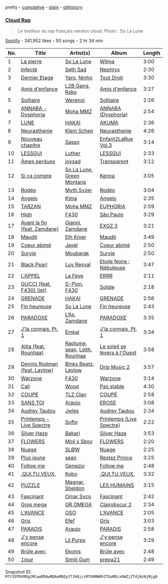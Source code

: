 pretty - [cumulative](/playlists/cumulative/37i9dQZF1DX5jNEiuvPyWr.md) - [plain](/playlists/plain/37i9dQZF1DX5jNEiuvPyWr) - [githistory](https://github.githistory.xyz/mackorone/spotify-playlist-archive/blob/main/playlists/plain/37i9dQZF1DX5jNEiuvPyWr)

### [Cloud Rap](https://open.spotify.com/playlist/37i9dQZF1DX5jNEiuvPyWr)

> Le meilleur du rap français version cloud\. Photo : So La Lune

[Spotify](https://open.spotify.com/user/spotify) - 341,952 likes - 50 songs - 2 hr 34 min

| No. | Title | Artist(s) | Album | Length |
|---|---|---|---|---|
| 1 | [La pierre](https://open.spotify.com/track/1KQQPzGRBilAih9MYO8k6e) | [So La Lune](https://open.spotify.com/artist/4ZW7BptOWzjNFLEqRiNCT7) | [Wilma](https://open.spotify.com/album/7BR6OZQh1ZtXgXUQxHgw3X) | 3:00 |
| 2 | [Infecté](https://open.spotify.com/track/07mCQ6sRZzT5XoSqnA2fOW) | [Seth Sad](https://open.spotify.com/artist/4yDo1iZ02sOpLsh1oGAAg9) | [Nephtys](https://open.spotify.com/album/2jplcSiO6721Ep6E9usYyq) | 2:30 |
| 3 | [Dernier Etage](https://open.spotify.com/track/4cEmTY9s8re8z5Lg9u3uXH) | [Yaro](https://open.spotify.com/artist/09E5z6upwkmwTKX8LGQgMo), [Ninho](https://open.spotify.com/artist/6Te49r3A6f5BiIgBRxH7FH) | [Tout Droit](https://open.spotify.com/album/2wMNxWbAEvAiAuX6rPH5Ux) | 3:30 |
| 4 | [Amis d'enfance](https://open.spotify.com/track/59XM6eXdRqsOo0q7e5I4dK) | [L2B Gang](https://open.spotify.com/artist/4hYxvgmTzS29XAXlo5adgM), [Rsko](https://open.spotify.com/artist/3L774tiJRvPmAS90pOLB44) | [Amis d'enfance](https://open.spotify.com/album/3hV1vkAYnO7afQjE5j15V2) | 3:27 |
| 5 | [Solitaire](https://open.spotify.com/track/4yYpZTbJPa6Uoct89yXdKf) | [Werenoi](https://open.spotify.com/artist/3YBJLs7RqR0aPGBgU27nDh) | [Solitaire](https://open.spotify.com/album/1w91fuTe3zAPvcSyGlZdvE) | 2:26 |
| 6 | [ANNABA \- Dysphoria](https://open.spotify.com/track/53QvbD37VhzV9huvVZ6eYL) | [Moha MMZ](https://open.spotify.com/artist/13fQpdj4xMKM4gbQUcB00T) | [ANNABA \(Dysphoria\)](https://open.spotify.com/album/7eiuFe1rIiIzcjvOUIKfzo) | 2:54 |
| 7 | [LUNE](https://open.spotify.com/track/1k6EPZ5JuuNTOGhF7woAXz) | [HAKAI](https://open.spotify.com/artist/33v1e0a3iVU2BBzW3orMrN) | [AKUMA](https://open.spotify.com/album/4BBlqKe6wXcS1pijTZ1zMh) | 2:36 |
| 8 | [Neurasthenie](https://open.spotify.com/track/2bWzPmMqIeWVO3lCTKEDpv) | [Klem Schen](https://open.spotify.com/artist/2h5IzYxNFBtXa3PsnV370c) | [Neurasthenie](https://open.spotify.com/album/147jyWgnirPp1V7z2IUxVS) | 4:26 |
| 9 | [Nouveau chapitre](https://open.spotify.com/track/03qW1EfTMxq4f3S2VUh6QV) | [Sasso](https://open.spotify.com/artist/35B6bq5keTR1PYEahq1TAF) | [Enfant2LaRue Vol.3](https://open.spotify.com/album/35rQ31nB2TM6sZLDvfIvtH) | 3:14 |
| 10 | [LESSGUI](https://open.spotify.com/track/7tcsRVgsBvGGL8h9BHN1uA) | [Luther](https://open.spotify.com/artist/712cOCN3mpraX2UOgUvdHW) | [LESSGUI](https://open.spotify.com/album/0sW9FAedveHh5b62T0eIoU) | 2:33 |
| 11 | [Âmes perdues](https://open.spotify.com/track/7zUgId6sQBSyaaBXbbiIf3) | [joysad](https://open.spotify.com/artist/6CZr9MXuLgVw8tcZxrf29Z) | [Transparent](https://open.spotify.com/album/4C8YgxhvIVBVPN5RvUG3hm) | 3:12 |
| 12 | [Si ça compte](https://open.spotify.com/track/2KGyvpsnb8PXovZx4ecfUF) | [So La Lune](https://open.spotify.com/artist/4ZW7BptOWzjNFLEqRiNCT7), [Green Montana](https://open.spotify.com/artist/0zhMujl1yB8pkB023Qm4Y2) | [Kenna](https://open.spotify.com/album/76pipx8axggIWa1sXWV7K4) | 3:05 |
| 13 | [Rodéo](https://open.spotify.com/track/6AIU6Vfq4p1y1ZKUQlF0N3) | [Myth Syzer](https://open.spotify.com/artist/61y0Qj5xUcKnbHYxuaqSRP) | [Rodéo](https://open.spotify.com/album/17Q0l5T1bJKgBSHt3Kz4X6) | 3:04 |
| 14 | [Angelo](https://open.spotify.com/track/5R9g2Gpoyu2XQLBVeGqiKm) | [Kima](https://open.spotify.com/artist/0hp836fJ9Dleva1XuehHiS) | [Angelo](https://open.spotify.com/album/5bsucbfbgWkkJkO01tSGD0) | 2:35 |
| 15 | [TARZAN](https://open.spotify.com/track/2weBFL1vsF2p92lgSlxzbo) | [Moha MMZ](https://open.spotify.com/artist/13fQpdj4xMKM4gbQUcB00T) | [EUPHORIA](https://open.spotify.com/album/5DUgKgqnqt4jWWP4DCx2NI) | 2:59 |
| 16 | [High](https://open.spotify.com/track/4lpWpolbOCSrlEe9FN3G9F) | [F430](https://open.spotify.com/artist/11ajgggOI6hGjR8CF53mhG) | [São Paulo](https://open.spotify.com/album/7sBsoD0q8ZCKwoH8wM8Qfy) | 3:29 |
| 17 | [Avant la fin \(feat\. Zamdane\)](https://open.spotify.com/track/19OckgD8qk3bmeT4xoJ3js) | [Gianni](https://open.spotify.com/artist/5W9ShLREoRMuXqSSYMeHqk), [Zamdane](https://open.spotify.com/artist/5CtPAGoxpJ4yLJLx6CSrO8) | [EXGZ 3](https://open.spotify.com/album/30B5XqJZhEp7nJutaeqqU3) | 3:21 |
| 18 | [Maudit](https://open.spotify.com/track/0SDdToMgBtqdd7WJnT2iGi) | [Elh Kmer](https://open.spotify.com/artist/6DTpmzMa0Gz93kRKUo4JfQ) | [Maudit](https://open.spotify.com/album/5VhQXyXXmdn7bPqODOkOmV) | 3:49 |
| 19 | [Coeur abimé](https://open.spotify.com/track/6x40VT2kRXPiM8AiNt3txn) | [Jayel](https://open.spotify.com/artist/5kKxz4PDHgrpIt8LX3PPiF) | [Coeur abimé](https://open.spotify.com/album/50T8VXZfysf3dcpijH9sPK) | 2:50 |
| 20 | [Survie](https://open.spotify.com/track/19uvmgboe6YrLBsIENp0bf) | [Moubarak](https://open.spotify.com/artist/5E62kscxqQ6HRcRRsxm1n1) | [Survie](https://open.spotify.com/album/2wkz1N1u5P9c8EvHv8tzDC) | 2:50 |
| 21 | [Black Pearl](https://open.spotify.com/track/1cNLTTuobJoTEQI4lhqZuS) | [Luv Resval](https://open.spotify.com/artist/5l8WyvJ50fdSghK2ySNq1y) | [Etoile Noire : Nébuleuse](https://open.spotify.com/album/2ckXqM9XfrPuuKnN39oRvw) | 3:47 |
| 22 | [L'APPEL](https://open.spotify.com/track/32vCnWdVuYCRhwGJglDMae) | [La Fève](https://open.spotify.com/artist/2sBKOwN0fSjx39VtL2WpjJ) | [ERRR](https://open.spotify.com/album/33YFTG260lyzS3THXtwyq7) | 2:11 |
| 23 | [GUCCI \(feat\. F430\) \[jet\]](https://open.spotify.com/track/3K88jIpeWTdAQYRyqfitHD) | [S\-Pion](https://open.spotify.com/artist/3lcaxkgcJetq348VioG0s6), [F430](https://open.spotify.com/artist/11ajgggOI6hGjR8CF53mhG) | [Solide](https://open.spotify.com/album/0yoNKisaw3XF1u6iDZig6S) | 2:18 |
| 24 | [GRENADE](https://open.spotify.com/track/0WZ7TQn8MJnzRxKdxWlpdN) | [HAKAI](https://open.spotify.com/artist/33v1e0a3iVU2BBzW3orMrN) | [GRENADE](https://open.spotify.com/album/2CW4ULev9mQurLEpFHdovg) | 2:56 |
| 25 | [Fin heureuse](https://open.spotify.com/track/2xIaxSN4uWp84jqXmk9DYn) | [So La Lune](https://open.spotify.com/artist/4ZW7BptOWzjNFLEqRiNCT7) | [Fin heureuse](https://open.spotify.com/album/5KcQvszp8wKRp1k9fHXR12) | 2:43 |
| 26 | [PARADOXE](https://open.spotify.com/track/1xLddYF8AeGunDqEXr4YIO) | [L’As](https://open.spotify.com/artist/3VTjgKLiBLDXWCigMpjFan), [Zamdane](https://open.spotify.com/artist/5CtPAGoxpJ4yLJLx6CSrO8) | [PARADOXE](https://open.spotify.com/album/44ax71MweuP0tuXzV9mgfh) | 3:35 |
| 27 | [J'la connais, Pt\. 1](https://open.spotify.com/track/7qTRcNu0nqDyjM7cWofXqT) | [Emkal](https://open.spotify.com/artist/4ZPLdCBeYJBAjsLTWRcZEs) | [J'la connais, Pt\. 1](https://open.spotify.com/album/6CodUHcAHp1KsNY2zPyDKA) | 3:34 |
| 28 | [Alita \(feat\. Rounhaa\)](https://open.spotify.com/track/4RV2l9VHEPYrUXZXdiusEy) | [Raplume](https://open.spotify.com/artist/2ci4Or1nFI30YCiRS2YXV8), [sean](https://open.spotify.com/artist/7CxSejERLJhkuYRU6D1d8C), [Leith](https://open.spotify.com/artist/0DQx7HJhLzjbSQNsNhrpLT), [Rounhaa](https://open.spotify.com/artist/6jFcJYXzABu7Us9iwENUJe) | [Le soleil se lèvera à l'Ouest](https://open.spotify.com/album/6Jtz2endgOr6QYkPhBulKt) | 3:58 |
| 29 | [Dennis Rodman \(feat\. Laylow\)](https://open.spotify.com/track/4Sg6iFX0yKvTO1aGKB8sWL) | [Binks Beatz](https://open.spotify.com/artist/7BO3t7j5tGn3OISCrYgLnJ), [Laylow](https://open.spotify.com/artist/0LnhY2fzptb0QEs5Q5gM7S) | [Drip Music 2](https://open.spotify.com/album/5eYz4YuKj5vLWzXdOqxL3d) | 3:57 |
| 30 | [Warzone](https://open.spotify.com/track/3vAh3mE2xDccKEArGslrZ1) | [F430](https://open.spotify.com/artist/11ajgggOI6hGjR8CF53mhG) | [Warzone](https://open.spotify.com/album/3dcDVMzfWhzA8JwE2HIZD7) | 3:14 |
| 31 | [Cali](https://open.spotify.com/track/3kGMQAKHYYRTKBHnTKC63C) | [Wood](https://open.spotify.com/artist/0kf6QUZVdM4imfVvEmSnm9) | [Pas stable](https://open.spotify.com/album/7oTnxM3xUaU4J3C9LiRAnA) | 4:30 |
| 32 | [COUPÉ](https://open.spotify.com/track/6AbZfezde2hXaauuzMaO0i) | [TLZ Clan](https://open.spotify.com/artist/6rl2UnIXbg1TcusvFlPzWp) | [COUPÉ](https://open.spotify.com/album/2LNG7f47uJJAZcgiVZlHEY) | 2:58 |
| 33 | [SANS TOI](https://open.spotify.com/track/447ZZY0MMCZcYcDVxWKwgn) | [Araujo](https://open.spotify.com/artist/6fiGkVkamTXnIymlLQcByP) | [EROSE](https://open.spotify.com/album/6KsyNUGlI8yH1u89W7XzKl) | 3:08 |
| 34 | [Audrey Tautou](https://open.spotify.com/track/0N4ETYavqM5JEM0h2nBN6t) | [Jwles](https://open.spotify.com/artist/4vbxtxqdkeHt1dICi63qs8) | [Audrey Tautou](https://open.spotify.com/album/49jnXKOUmeHnS4SZBm8IOU) | 2:34 |
| 35 | [Printemps \- Live Spectre](https://open.spotify.com/track/2OoO0L9cFKiR2shTXVsDZ6) | [Softo](https://open.spotify.com/artist/58WoaFxsPISuJ0iCyfizNp) | [Printemps \(Live Spectre\)](https://open.spotify.com/album/4b0VShg4Tyz9NTKG6VGdWB) | 2:22 |
| 36 | [Silver Haze](https://open.spotify.com/track/03cm8VgdEvDM0rC7txjmpY) | [Bakari](https://open.spotify.com/artist/6ENue1D9ypy32vI8BWQx33) | [Silver Haze](https://open.spotify.com/album/12CHUcB1WTZPeB2KHGyRoq) | 3:53 |
| 37 | [FLOWERS](https://open.spotify.com/track/6tTDh7lYRhLKR7ICg0uzuf) | [Moji x Sboy](https://open.spotify.com/artist/4J3vhZNPel1Tyj2GHsXi6i) | [FLOWERS](https://open.spotify.com/album/0nCjlr4JE2J1joj6D1S37w) | 2:20 |
| 38 | [Nuage](https://open.spotify.com/track/07r5QxQIHnfgnOI4Bkdy7o) | [SLØW](https://open.spotify.com/artist/6jPpTPMBhULm8sukMmyrTW) | [Nuage](https://open.spotify.com/album/3DpTD7wlt8ZZ1X2OoB37YN) | 2:25 |
| 39 | [Plus jeune](https://open.spotify.com/track/1ihbgjSg9n3LCXdHGOnjck) | [sean](https://open.spotify.com/artist/7CxSejERLJhkuYRU6D1d8C) | [Restez Prince](https://open.spotify.com/album/1lrB7nEyiuHZ5H94GIIXPs) | 3:25 |
| 40 | [Follow me](https://open.spotify.com/track/4e31rlOaeBSQ4lHj3kFzeM) | [Genezio](https://open.spotify.com/artist/0PcU18DNfkn3pmbjy5yMFz) | [Follow me](https://open.spotify.com/album/3xR9aS1Ofxxjvm4iNGT1s4) | 2:48 |
| 41 | [.QUI.TU.VEUX.](https://open.spotify.com/track/04t1VtWunMLp3CvPFk0Axf) | [Kobo](https://open.spotify.com/artist/5O5o8ORa6JnUInvOUmmvft) | [.QUI.TU.VEUX.](https://open.spotify.com/album/4WKVTE8FvoBIfvI29lHRGF) | 3:32 |
| 42 | [PUZZLE](https://open.spotify.com/track/0yEnRdHmfVURCjohBb7WT3) | [Magnar](https://open.spotify.com/artist/7I5n9ZSyE7tLoQusKJwyja), [Sheldon](https://open.spotify.com/artist/6162ZDzd0LT28Lxdj52jjK) | [LES HUMAINS](https://open.spotify.com/album/5bjoZWJkq94BDzg2ehm6SD) | 3:15 |
| 43 | [Fascinant](https://open.spotify.com/track/0dth6miXmg495OA7IAhQSZ) | [Omar Syco](https://open.spotify.com/artist/64rNevpGXVZnB4ziGC2nHz) | [Fascinant](https://open.spotify.com/album/5PNZdbRpC6mzLSHy2rgjBC) | 2:42 |
| 44 | [Gros mega](https://open.spotify.com/track/1z1kLrnuYTLdXoSKWYE9Fy) | [GR OMEGA](https://open.spotify.com/artist/2OycTEXMkHcR33DNZ3BpVJ) | [Clairobscur 2](https://open.spotify.com/album/2JlgRagGV3G37C4Db5bPH1) | 2:34 |
| 45 | [L'AVANCE](https://open.spotify.com/track/0Cq7juHDwt40uauRCLce5W) | [OSO](https://open.spotify.com/artist/7v8eES96R5p4lUkinWKY1g) | [L'AVANCE](https://open.spotify.com/album/7tQWxEGjCkipqMkNMQRJTd) | 2:05 |
| 46 | [Gris](https://open.spotify.com/track/3g7084K6EoChR796wdRo0i) | [Efef](https://open.spotify.com/artist/0WkzVE8cmwZsoX60nRJfVc) | [Gris](https://open.spotify.com/album/2NTfLcNxztzpilWFqdTqFh) | 3:03 |
| 47 | [PARADIS](https://open.spotify.com/track/5CE5jQ1JFVUNjEufjx2b2U) | [Araujo](https://open.spotify.com/artist/6fiGkVkamTXnIymlLQcByP) | [PARADIS](https://open.spotify.com/album/7a7QrRy6h0tsHctcmvtrW2) | 2:58 |
| 48 | [J'y pense encore](https://open.spotify.com/track/1dMDYQjrnhee5nmyKEydJd) | [Lil Purpx](https://open.spotify.com/artist/45gUSG3z1KARI7RfS1Bj28) | [J'y pense encore](https://open.spotify.com/album/0UzFkYv4X5yskUaB2QbjRz) | 3:29 |
| 49 | [Brûle avec](https://open.spotify.com/track/5K1qIXNbh07XHaQbiZEZK3) | [Ekoms](https://open.spotify.com/artist/6bgeoMw6N8eRZWql5rWBql) | [Brûle avec](https://open.spotify.com/album/1DJxIkQJ4suush17TdX6Om) | 2:48 |
| 50 | [1jour](https://open.spotify.com/track/36rmAqEXbOlUGhUCrq61vb) | [Simili Gum](https://open.spotify.com/artist/20ZFMIA16SxwO2NGFmw7vS) | [prepa21](https://open.spotify.com/album/3SKxrBONDzWkk3ULdlPdOw) | 2:49 |

Snapshot ID: `MTY2OTMzMDg2MCwwMDAwMDAwMDQyYTJkNjczMTU0MWRhZTUwMDcxOWZjZTdjNzNjNjg0`
